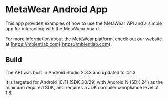 # MetaWear Android App #

This app provides examples of how to use the MetaWear API and a simple app for interacting with the MetaWear board.  

For more information about the MetaWear platform, check out our website at [https://mbientlab.com](https://mbientlab.com).

## Build ##
The API was built in Android Studio 2.3.3 and updated to 4.1.3. 

It is targeted for Android 10/11 (SDK 30/29) with Android N (SDK 24) as the minimum required SDK, and requires a JDK compiler compliance level of 1.8.
